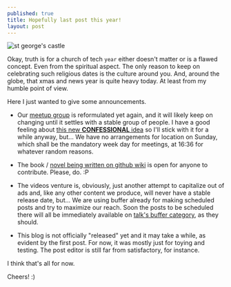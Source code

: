 ```yaml
---
published: true
title: Hopefully last post this year!
layout: post
---
```

![st george's castle](https://www.dropbox.com/s/7ak46gmb4crz6qs/2015-12-26%2015.37.02%20basiux%20church%20of%20tech%20confessional.jpg?dl=1)

Okay, truth is for a church of tech `year` either doesn't matter or is a flawed concept. Even from the spiritual aspect. The only reason to keep on celebrating such religious dates is the culture around you. And, around the globe, that xmas and news year is quite heavy today. At least from my humble point of view.

Here I just wanted to give some announcements.

- Our [meetup group](http://www.meetup.com/basiux-free-church-of-tech-lisbon/) is reformulated yet again, and it will likely keep on changing until it settles with a stable group of people. I have a good feeling about [this new **CONFESSIONAL** idea](http://www.meetup.com/basiux-free-church-of-tech-lisbon/messages/boards/thread/49477645) so I'll stick with it for a while anyway, but... We have no arrangements for location on Sunday, which shall be the mandatory week day for meetings, at 16:36 for whatever random reasons.

- The book / [novel being written on github wiki](https://github.com/cauerego/cauerego.github.io/wiki/a-novel) is open for anyone to contribute. Please, do. :P

- The videos venture is, obviously, just another attempt to capitalize out of ads and, like any other content we produce, will never have a stable release date, but... We are using buffer already for making scheduled posts and try to maximize our reach. Soon the posts to be scheduled there will all be immediately available on [talk's buffer category](http://talk.cregox.com/c/buffer), as they should.

- This blog is not officially "released" yet and it may take a while, as evident by the first post. For now, it was mostly just for toying and testing. The post editor is still far from satisfactory, for instance.

I think that's all for now.

Cheers! :)